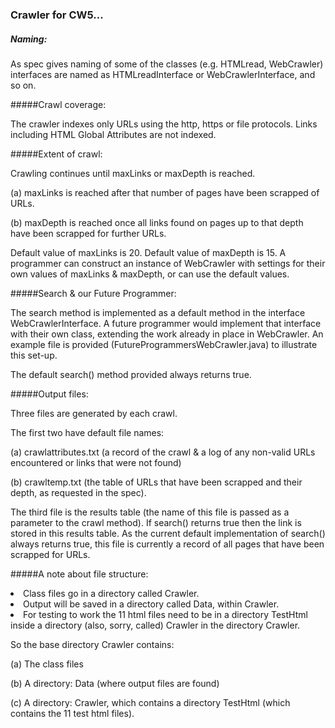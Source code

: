 ### Crawler for CW5...

##### Naming:

As spec gives naming of some of the classes (e.g. HTMLread, WebCrawler) interfaces are named as HTMLreadInterface or WebCrawlerInterface, and so on.

#####Crawl coverage:

The crawler indexes only URLs using the http, https or file protocols. Links including HTML Global Attributes are not indexed.

#####Extent of crawl:

Crawling continues until maxLinks or maxDepth is reached.

(a) maxLinks is reached after that number of pages have been scrapped of URLs.

(b) maxDepth is reached once all links found on pages up to that depth have been scrapped for further URLs.

Default value of maxLinks is 20. Default value of maxDepth is 15.  A programmer can construct an instance of WebCrawler with settings for their own values of maxLinks & maxDepth, or can use the default values.

#####Search & our Future Programmer:

The search method is implemented as a default method in the interface WebCrawlerInterface. A future programmer would implement that interface with their own class, extending the work already in place in WebCrawler.  An example file is provided (FutureProgrammersWebCrawler.java) to illustrate this set-up.

The default search() method provided always returns true.

#####Output files:

Three files are generated by each crawl.

The first two have default file names:

(a) crawlattributes.txt (a record of the crawl & a log of any non-valid URLs encountered or links that were not found)

(b) crawltemp.txt (the table of URLs that have been scrapped and their depth, as requested in the spec).

The third file is the results table (the name of this file is passed as a parameter to the crawl method).   If search() returns true then the link is stored in this results table.  As the current default implementation of search() always returns true, this file is currently a record of all pages that have been scrapped for URLs. 

#####A note about file structure:

<li>Class files go in a directory called Crawler.</li>

<li>Output will be saved in a directory called Data, within Crawler.</li>

<li>For testing to work the 11 html files need to be in a directory TestHtml inside a directory (also, sorry, called) Crawler in the directory Crawler. </li>

So the base directory Crawler contains:

(a) The class files

(b) A directory: Data (where output files are found)

(c) A directory: Crawler, which contains a directory TestHtml (which contains the 11 test html files).










